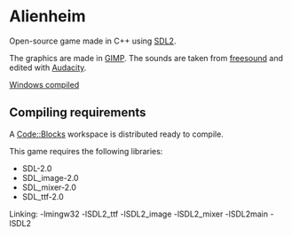 Alienheim
=========

Open-source game made in C++ using [SDL2](https://libsdl.org/).

The graphics are made in [GIMP](http://www.gimp.org/downloads/). The sounds are taken from [freesound](https://www.freesound.org/) and edited with [Audacity](http://audacity.sourceforge.net/).

[Windows compiled](https://mega.co.nz/#!UYpETZKQ!pBHI0gAi70Dg-SBriDm4fffP2MkSZ-o3CEiaf61YsSE)

Compiling requirements
----------------------

A [Code::Blocks](http://www.codeblocks.org/) workspace is distributed ready to compile.

This game requires the following libraries:

*	SDL-2.0
*	SDL_image-2.0
*	SDL_mixer-2.0
*	SDL_ttf-2.0

Linking: -lmingw32 -lSDL2_ttf -lSDL2_image -lSDL2_mixer -lSDL2main -lSDL2
